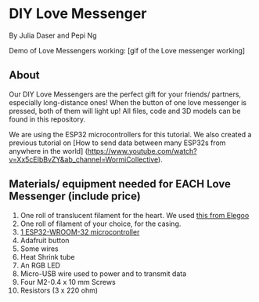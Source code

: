 # DIY Love Messenger
By Julia Daser and Pepi Ng

Demo of Love Messengers working:
[gif of the Love messenger working]

## About 
Our DIY Love Messengers are the perfect gift for your friends/ partners, especially long-distance ones! When the button of one love messenger is pressed, both of them will light up! All files, code and 3D models can be found in this repository.

We are using the ESP32 microcontrollers for this tutorial. We also created a previous tutorial on [How to send data between many ESP32s from anywhere in the world] (https://www.youtube.com/watch?v=Xx5cEIbBvZY&ab_channel=WormiCollective).

## Materials/ equipment needed for EACH Love Messenger (include price) 
1. One roll of translucent filament for the heart. We used [this from Elegoo](https://www.elegoo.com/products/elegoo-pla-filament-1-75mm-3d-printer-filament-1kg-spool-2-2-lbs?currency=USD&variant=41070433435696&utm_medium=cpc&utm_source=google&utm_campaign=Google%20Shopping&stkn=0ecb254324d1&gad_source=1&gclid=CjwKCAiAzJOtBhALEiwAtwj8ts-R_T5OdutASB50cKdbf90s-47HiCjKZybQpqPGfl86xcRwGrMpqBoCVn8QAvD_BwE)
2. One roll of filament of your choice, for the casing.
3. [1 ESP32-WROOM-32 microcontroller](https://www.getfpv.com/esp32-development-board-w-wifi-bluetooth.html?utm_source=google&utm_medium=cpc&utm_campaign=DM+-+NB+-+PMax+-+Shop+-+No-index+-+SM+-+ALL+%7C+Full+Funnel&utm_content=pmax_x&utm_keyword=&utm_matchtype=&campaign_id=20799936859&network=x&device=c&gc_id=20799936859&gad_source=1&gclid=CjwKCAiAzJOtBhALEiwAtwj8ttuekYgUBbMJGP-JRPyLEPyVTKI_yBnxqm1hygJcPFpiuKzBD8us1hoCmlAQAvD_BwE)
4. Adafruit button
5. Some wires
6. Heat Shrink tube
7. An RGB LED
8. Micro-USB wire used to power and to transmit data
9. Four M2-0.4 x 10 mm Screws
10. Resistors (3 x 220 ohm)
